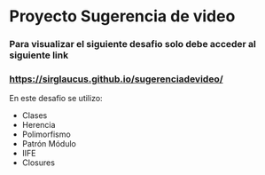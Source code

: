 # Proyecto Sugerencia de video
### Para visualizar el siguiente desafio solo debe acceder al siguiente link
### https://sirglaucus.github.io/sugerenciadevideo/

En este desafio se utilizo:
- Clases
- Herencia
- Polimorfismo
- Patrón Módulo
- IIFE
- Closures
